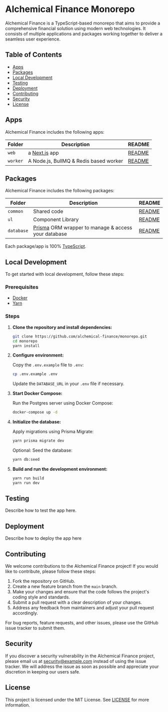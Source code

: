 # Alchemical Finance Monorepo

Alchemical Finance is a TypeScript-based monorepo that aims to provide a comprehensive financial solution using modern web technologies. It consists of multiple applications and packages working together to deliver a seamless user experience.

## Table of Contents

- [Apps](#apps)
- [Packages](#packages)
- [Local Development](#local-development)
- [Testing](#testing)
- [Deployment](#deployment)
- [Contributing](#contributing)
- [Security](#security)
- [License](#license)

## Apps

Alchemical Finance includes the following apps:

| Folder   | Description                            | README                          |
| -------- | -------------------------------------- | ------------------------------- |
| `web`    | a [Next.js](https://nextjs.org) app    | [README](apps/web/README.md)    |
| `worker` | A Node.js, BullMQ & Redis based worker | [README](apps/worker/README.md) |

## Packages

Alchemical Finance includes the following packages:

| Folder     | Description                                                               | README                                |
| ---------- | ------------------------------------------------------------------------- | ------------------------------------- |
| `common`   | Shared code                                                               | [README](packages/common/README.md)   |
| `ul`       | Component Library                                                         | [README](packages/ul/README.md)       |
| `database` | [Prisma](https://prisma.io/) ORM wrapper to manage & access your database | [README](packages/database/README.md) |

Each package/app is 100% [TypeScript](https://www.typescriptlang.org/).

## Local Development

To get started with local development, follow these steps:

### Prerequisites

- [Docker](https://www.docker.com/)
- [Yarn](https://yarnpkg.com/)

### Steps

1. **Clone the repository and install dependencies:**

   ```bash
   git clone https://github.com/alchemical-finance/monorepo.git
   cd monorepo
   yarn install
   ```

2. **Configure environment:**

   Copy the `.env.example` file to `.env`:

   ```bash
   cp .env.example .env
   ```

   Update the `DATABASE_URL` in your `.env` file if necessary.

3. **Start Docker Compose:**

   Run the Postgres server using Docker Compose:

   ```bash
   docker-compose up -d
   ```

4. **Initialize the database:**

   Apply migrations using Prisma Migrate:

   ```bash
   yarn prisma migrate dev
   ```

   Optional: Seed the database:

   ```bash
   yarn db:seed
   ```

5. **Build and run the development environment:**

   ```bash
   yarn run build
   yarn run dev
   ```

## Testing

Describe how to test the app here.

## Deployment

Describe how to deploy the app here

## Contributing

We welcome contributions to the Alchemical Finance project! If you would like to contribute, please follow these steps:

1. Fork the repository on GitHub.
2. Create a new feature branch from the `main` branch.
3. Make your changes and ensure that the code follows the project's coding style and standards.
4. Submit a pull request with a clear description of your changes.
5. Address any feedback from maintainers and adjust your pull request accordingly.

For bug reports, feature requests, and other issues, please use the GitHub issue tracker to submit them.

## Security

If you discover a security vulnerability in the Alchemical Finance project, please email us at [security@example.com](mailto:) instead of using the issue tracker. We will address the issue as soon as possible and appreciate your discretion in keeping our users safe.

## License

This project is licensed under the MIT License. See [LICENSE](LICENSE) for more information.
